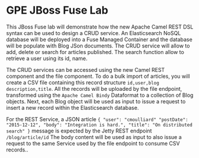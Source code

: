 # GPE JBoss Fuse Lab

This JBoss Fuse lab will demonstrate how the new Apache Camel REST DSL syntax can be used to design a CRUD service.
An Elasticsearch NoSQL database will be deployed into a Fuse Managed Container and the database will be populate with Blog JSon documents.
The CRUD service will allow to add, delete or search for articles published. The search function allow to retrieve a user using its id, name.

The CRUD services can be accessed using the new Camel REST component and the file component. To do a bulk import of articles, you will create a CSV file containing this
record structure `id,user,blog description,title`. All the records will be uploaded by the file endpoint, transformed using the `Apache Camel Bindy` Dataformat to a collection of Blog objects.
Next, each Blog object will be used as input to issue a request to insert a new record within the Elasticsearch database.

For the REST Service, a JSON article `{ "user": "cmoulliard" "postDate": "2015-12-12", "body": "Integration is hard.", "title": "On distributed search" }` message is expected by the Jetty REST endpoint `/blog/article/id` 
The body content will be used as input to also issue a request to the same Service used by the file endpoint to consume CSV records.. 